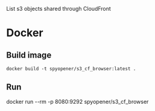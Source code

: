 List s3 objects shared through CloudFront

# Docker

## Build image

```shell
docker build -t spyopener/s3_cf_browser:latest .
```

## Run
docker run --rm -p 8080:9292 spyopener/s3_cf_browser
